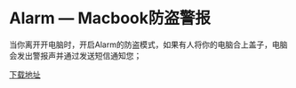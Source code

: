 # Alarm — Macbook防盗警报

当你离开开电脑时，开启Alarm的防盗模式，如果有人将你的电脑合上盖子，电脑会发出警报声并通过发送短信通知您；

[下载地址](/focusbe/alarm/releases "下载地址")
